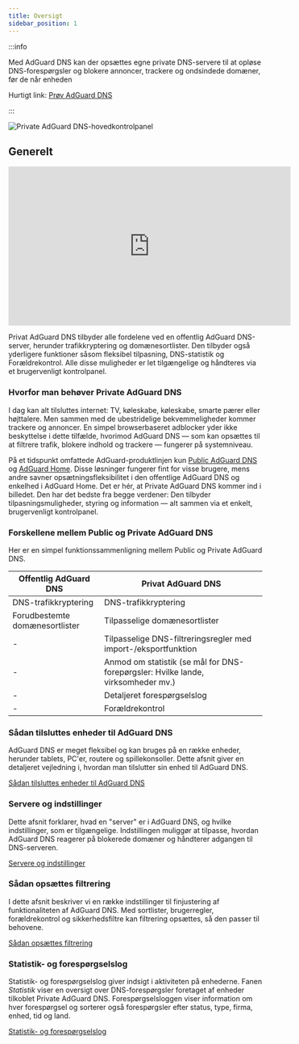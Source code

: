 ```yaml
---
title: Oversigt
sidebar_position: 1
---
```


:::info

Med AdGuard DNS kan der opsættes egne private DNS-servere til at opløse DNS-forespørgsler og blokere annoncer, trackere og ondsindede domæner, før de når enheden

Hurtigt link: [Prøv AdGuard DNS](https://agrd.io/download-dns)

:::

![Private AdGuard DNS-hovedkontrolpanel](https://cdn.adtidy.org/public/Adguard/Blog/private_adguard_dns/main.png)

## Generelt

<iframe width="560" height="315" class="youtube-video" src="https://www.youtube-nocookie.com/embed/ME3_Ms9LO8M" title="YouTube-videoafspiller" frameborder="0" allow="accelerometer; autoplay; clipboard-write; encrypted-media; gyroscope; picture-in-picture" allowfullscreen></iframe>

Privat AdGuard DNS tilbyder alle fordelene ved en offentlig AdGuard DNS-server, herunder trafikkryptering og domænesortlister. Den tilbyder også yderligere funktioner såsom fleksibel tilpasning, DNS-statistik og Forældrekontrol. Alle disse muligheder er let tilgængelige og håndteres via et brugervenligt kontrolpanel.

### Hvorfor man behøver Private AdGuard DNS

I dag kan alt tilsluttes internet: TV, køleskabe, køleskabe, smarte pærer eller højttalere. Men sammen med de ubestridelige bekvemmeligheder kommer trackere og annoncer. En simpel browserbaseret adblocker yder ikke beskyttelse i dette tilfælde, hvorimod AdGuard DNS — som kan opsættes til at filtrere trafik, blokere indhold og trackere — fungerer på systemniveau.

På et tidspunkt omfattede AdGuard-produktlinjen kun [Public AdGuard DNS](../public-dns/overview.md) og [AdGuard Home](https://github.com/AdguardTeam/AdGuardHome). Disse løsninger fungerer fint for visse brugere, mens andre savner opsætningsfleksibilitet i den offentlige AdGuard DNS og enkelhed i AdGuard Home. Det er hér, at Private AdGuard DNS kommer ind i billedet. Den har det bedste fra begge verdener: Den tilbyder tilpasningsmuligheder, styring og information — alt sammen via et enkelt, brugervenligt kontrolpanel.

### Forskellene mellem Public og Private AdGuard DNS

Her er en simpel funktionssammenligning mellem Public og Private AdGuard DNS.

| Offentlig AdGuard DNS          | Privat AdGuard DNS                                                               |
| ------------------------------ | -------------------------------------------------------------------------------- |
| DNS-trafikkryptering           | DNS-trafikkryptering                                                             |
| Forudbestemte domænesortlister | Tilpasselige domænesortlister                                                    |
| -                              | Tilpasselige DNS-filtreringsregler med import-/eksportfunktion                   |
| -                              | Anmod om statistik (se mål for DNS-forepørgsler: Hvilke lande, virksomheder mv.) |
| -                              | Detaljeret forespørgselslog                                                      |
| -                              | Forældrekontrol                                                                  |


<!-- ## How to set up private AdGuard DNS

### For devices that support DoH, DoT, and DoQ

1. Go to your [AdGuard DNS dashboard](https://agrd.io/download-dns) (if not logged in, log in using your AdGuard account)
1. Click *Connect device* and follow on-screen instructions

:::note Supported platforms:

- Android
- iOS
- Windows
- Mac
- Linux
- Routers
- Gaming consoles
- Smart TVs

:::

Every device that you add in the AdGuard DNS panel has its own unique address that can be used if the device supports modern encrypted DNS protocols (DoH, DoT, and DoQ).

### For devices that do not support DoH, DoT, and DoQ

If the device does not support encrypted DNS and you have to use plain DNS, there are two more ways to allow AdGuard DNS to recognize the device — use dedicated IP addresses or link device's IP address.

:::note

Use plain DNS addresses only if you have no other options: this reduces the security of DNS requests. If you decide to use plain DNS, we recommend that you choose dedicated IP addresses.

:::

#### Dedicated IP addresses

For every device that you connect to AdGuard DNS, you'll be offered two dedicated IPv6 addresses that you can enter in your device settings. Using both IPv6 addresses is not mandatory, but often devices might request you to enter two IPv6 addresses.

When you connect to them, AdGuard DNS will be able to determine which particular device is sending DNS requests and display statistics for it. And you'll be able to configure DNS rules specifically for this device.

Unfortunately, not all service providers offer IPv6 support, and not all devices allow you to configure IPv6 addresses. If this is your case, you may have to rely on the Linked IP method.

#### Linked IP

If you connect your device to AdGuard DNS via Linked IP, the service will count all plain DNS requests coming from that IP address towards that "device". With this connection method, you would have to reconnect manually or through a special program each time the device's IP changes, which happens after each reboot.

The only requirement for linking IP is that **it must be a residential IP address**.

:::note

A residential IP address is an IP address assigned to a device connected to a residential ISP. It is typically associated with a physical location and is allocated to individual homes or apartments. Residential IP addresses are used by regular Internet users for their everyday online activities, such as browsing the web, accessing social media platforms, sending emails, or streaming content.

:::

If you're trying to link a residential IP address and AdGuard DNS does not allow you to do that, please contact our support team at support@adguard-dns.io.

## Private AdGuard DNS features

### Statistics

In the *Statistics* tab you can see all the summarized statistics on DNS queries made by devices connected to your Private AdGuard  DNS. It shows the total number and geography of requests, the number of blocked requests, the list of companies the requests were addressed to, requests types and top requested domains.

![Private AdGuard DNS dashboard statistics](https://cdn.adtidy.org/public/Adguard/Blog/private_adguard_dns/statistics.png)

### Traffic destination

This feature shows you where DNS requests sent by your devices go. On top of seeing the map of request destinations, you can filter the information by date, device and country.

![Private AdGuard DNS dashboard traffic](https://cdn.adtidy.org/public/Adguard/Blog/private_adguard_dns/traffic_destination.png)

### Companies

This tab allows you to quickly check which companies send the most requests, and which companies have the most blocked requests.

![Private AdGuard DNS dashboard companies](https://cdn.adtidy.org/public/Adguard/Blog/private_adguard_dns/companies.png)

### Query log

This is a detailed log where you can check out the information on every single request and also sort requests by status, type, company, device, time, country.

![Private AdGuard DNS dashboard query log](https://cdn.adtidy.org/public/Adguard/Blog/private_adguard_dns/query_log.png)

## Server settings

This section features a range of settings allowing you to customize the operation of private AdGuard DNS, ensuring the Internet functions exactly as you desire.

### Blocklists management

The *Blocklists* feature allows you to specify which domains you want to block and which you don't. Choose from a variety of blocklists for different purposes.

![Private AdGuard DNS dashboard blocklists](https://cdn.adtidy.org/public/Adguard/Blog/private_adguard_dns/blocklists.png)

### Security settings

Even if you're aware of all the tricks online scammers use, there's always a risk you'll accidentally click a malicious link. To protect yourself from such accidents, go to the *Security settings* section and check the boxes next to the options listed there.

The *Block malicious, phishing, and scam domains* feature will block domains found in the dedicated database. And the *Block newly registered domains* will block all domains registered less than 30 days ago, which are often considered risky for your online privacy.

### Parental control

To protect your child from online content you deem inappropriate, set up and activate the *Parental control* option. In addition to options such as "adult content" blocking and safe search, we've added the ability to manually specify domains for blocking and set a schedule for the *Parental control* to work accordingly.

![Parental control](https://cdn.adtidy.org/public/Adguard/Blog/private_adguard_dns/parental_control.png)

### User rules

For cases where pre-installed blocklists with thousands of rules are not enough, we have a handy feature called *User rules*. Here you can manually add custom rules to block/unblock a specific domain or import custom rule lists (see [DNS filtering rules syntax](../general/dns-filtering-syntax.md)). You can export the lists.

![Private AdGuard DNS dashboard user rules](https://cdn.adtidy.org/public/Adguard/Blog/private_adguard_dns/import.png)

### DNS-over-HTTPS with authentication

DNS-over-HTTPS with authentication provides a login and password to connect to the server. This can limit access to unauthorized users and increase security.

To enable this feature, go to *Server settings* → *Devices* → *Settings* and change the DNS server to the one with authentication. Select *Deny other protocols* to disable alternative protocol usage, ensuring exclusive DNS-over-HTTPS authentication and blocking third-party access.

![DNS-over-HTTPS with authentication](https://cdn.adtidy.org/content/release_notes/dns/v2-7/http-auth/http-auth-en.png)

## Advanced

Here you can set the way AdGuard DNS must respond to blocked domains:

- Default — zero IP address
- NXDOMAIN — the domain does not exist
- REFUSED — the server has refused to process the request
- Custom IP — you can manually specify an IP address

Additionally, you can adjust the *Time to live* (TTL) setting. This parameter defines the time period (in seconds) that a client device caches the response to a DNS request. A higher TTL means that even if a previously blocked domain is unblocked, it may still appear as blocked for a while. A TTL of 0 indicates that the device does not cache responses.

In the Advanced section, there are three options that can be customized:

- Block access to iCloud Private Relay. Devices that use iCloud Private Relay may ignore DNS settings. Enabling this option ensures that AdGuard DNS can effectively protect your device.
- Block Firefox canary domain. This setting prevents Firefox from automatically switching to its DoH resolver when AdGuard DNS is set as the system-wide DNS service.
- Log IP addresses. If this option is enabled, IP addresses associated with incoming DNS requests will be recorded and displayed in the Query log.

### Access settings

Here you can manage an access to your DNS server by configuring the following settings:

- Allowed clients. Specify which clients are permitted to use your DNS server. Please note that allowed clients are not counted in added access rules, only disallowed clients and domains

![Added rules](https://cdn.adtidy.org/content/kb/dns/private/rules_added.png)

- Disallowed clients. List clients that are denied to use your DNS server
- Disallowed domains. Specify domain names that will be denied access to your DNS server. Wildcards and DNS filtering rules can also be listed here

:::note

If you only want to use DNS on certain AS numbers or IP addresses, you should block everything else in the Disallowed clients field. Simply allowing only the necessary numbers and addresses in the *Allowed clients* field won’t be enough.

:::

By setting up these options, you can control who uses your DNS server and prevent potential DDoS attacks. Requests that are not allowed will not appear in your Query log, and they are free of charge.-->

### Sådan tilsluttes enheder til AdGuard DNS

AdGuard DNS er meget fleksibel og kan bruges på en række enheder, herunder tablets, PC'er, routere og spillekonsoller. Dette afsnit giver en detaljeret vejledning i, hvordan man tilslutter sin enhed til AdGuard DNS.

[Sådan tilsluttes enheder til AdGuard DNS](/private-dns/connect-devices/connect-devices.md)

### Servere og indstillinger

Dette afsnit forklarer, hvad en "server" er i AdGuard DNS, og hvilke indstillinger, som er tilgængelige. Indstillingen muliggør at tilpasse, hvordan AdGuard DNS reagerer på blokerede domæner og håndterer adgangen til DNS-serveren.

[Servere og indstillinger](/private-dns/server-and-settings/server-and-settings.md)

### Sådan opsættes filtrering

I dette afsnit beskriver vi en række indstillinger til finjustering af funktionaliteten af AdGuard DNS. Med sortlister, brugerregler, forældrekontrol og sikkerhedsfiltre kan filtrering opsættes, så den passer til behovene.

[Sådan opsættes filtrering](/private-dns/setting-up-filtering/blocklists.md)

### Statistik- og forespørgselslog

Statistik- og forespørgselslog giver indsigt i aktiviteten på enhederne. Fanen *Statistik* viser en oversigt over DNS-forespørgsler foretaget af enheder tilkoblet Private AdGuard DNS. Forespørgselsloggen viser information om hver forespørgsel og sorterer også forespørgsler efter status, type, firma, enhed, tid og land.

[Statistik- og forespørgselslog](/private-dns/statistics-and-log/statistics.md)
